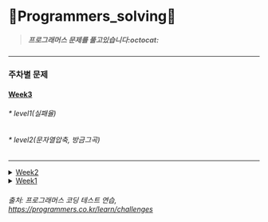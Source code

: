 # :seedling:Programmers_solving:seedling:

> ##### 프로그래머스 문제를 풀고있습니다:octocat:
***
### 주차별 문제

#### [Week3](https://github.com/yerin85/PS/tree/master/Week3)
###### * level1(실패율) 
###### * level2(문자열압축, 방금그곡)
---

<details>
<summary><a href="https://github.com/yerin85/PS/tree/master/Week2">Week2</a></summary>
<div markdown="1">
<ul>
<li>level1(크레인 인형뽑기) </li>
<li> level2(더 맵게) </li> </ul>
</div>
</details>

<details>
<summary><a href="https://github.com/yerin85/PS/tree/master/Week1">Week1</a></summary>
<div markdown="1"><ul>
<li>level1(다트게임)</li> 
<li>level2(다리를 지나는 트럭)</li>
 </ul></div>
</details>


###### 출처: 프로그래머스 코딩 테스트 연습, https://programmers.co.kr/learn/challenges
